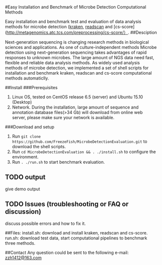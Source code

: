 #Easy Installation and Benchmark of Microbe Detection Computational Methods

Easy installation and benchmark test and evaluation of data analysis methods for microbe detection ([kraken](https://ccb.jhu.edu/software/kraken/), [readscan](http://cbrc.kaust.edu.sa/readscan/) and [cs-score](http://metagenomics.atc.tcs.com/preprocessing/cs-score/）.
##Desciption

Next-generation sequencing is changing research methods in biological sciences and applications. As one of culture-independent methods  Microbe detection using next-generation sequencing takes advantages of rapid responses to unknown microbes. The large amount of NGS data need fast, flexible and reliable data analysis methods. As widely used analysis methods of microbe detection, we implemented a set of shell scripts for installation and benchmark kraken, readscan and cs-score computational methods automaticlly. 

##Install
###Prerequisites
1. Linux OS, tested on CentOS release 6.5 (server) and Ubuntu 15.10 (Desktop)
2. Network. During the installation, large amount of sequence and annotation database files(>34 Gb) will download from online web server, please make sure your network is available.

###Download and setup
1. Run `git clone https://github.com/FreezeFish/MicrobeDetectionEvaluation.git` to download the shell scripts.
2. Run `cd MicrobeDetectionEvaluation && . ./install.sh` to configure the environment.
3. Run `. ./run.sh` to start benchmark evaluation.

## TODO output
give demo output  

## TODO Issues (troubleshooting or FAQ or discussion)
discuss possible errors and how to fix it.

##Files:
install.sh: download and install kraken, readscan and cs-score. 
run.sh: download test data, start computational pipelines to benchmark three methods.

##Contact
Any question could be sent to the following e-mail:
zzh1412@163.com
